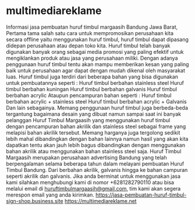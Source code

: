 # multimediareklame
Informasi jasa pembuatan huruf timbul margaasih Bandung Jawa Barat, Pertama tama salah satu cara untuk mempromosikan perusahaan kita secara offline yaitu menggunakan huruf timbul, huruf timbul dapat dipasang didepan perusahaan atau depan toko kita. Huruf timbul telah banyak digunakan banyak orang sebagai media promosi yang paling efektif untuk mengiklankan produk atau jasa yang perusahaan miliki. Dengan adanya penggunaan huruf timbul tentu akan mampu memberikan kesan yang paling baik untuk perusahaan agar dapat dengan mudah dikenal oleh masyarakat luas.  Huruf timbul juga terdiri dari beberapa bahan yang bisa digunakan untuk pembuatannya seperti :  Huruf timbul berbahan stainless steel  Huruf timbul berbahan kuningan  Huruf timbul berbahan galvanis  Huruf timbul berbahan acrylic  Ataupun pencampuran bahan seperti :  Huruf timbul berbahan acrylic + stainless steel  Huruf timbul berbahan acrylic + Galvanis  Dan lain sebagainya.‌ Memang penggunaan huruf timbul juga berbeda-beda tergantung bagaimana desain yang dibuat namun sampai saat ini banyak pelanggan Huruf Timbul Margaasih yang menggunakan huruf timbul dengan pencampuran bahan akrilik dan stainless steel sebagai frame yang melapisi bahan akrilik tersebut. Memang harganya juga tergolong sedikit lebih mahal dibandingkan dengan bahan lainnya namun hasil yang akan kita dapatkan tentu akan jauh lebih bagus dibandingkan dengan menggunakan bahan akrilik atau menggunakan bahan stainless steel saja.  Huruf Timbul Margaasih merupakan perusahaan advertising Bandung yang telah berpengalaman selama beberapa tahun dalam melayani pembuatan Huruf Timbul Bandung. Dari berbahan akrilik, galvanis hingga ke bahan campuran seperti akrilik dan galvanis. Jika anda berminat untuk menggunakan jasa kami silahkan menghubungi kami di nomor +6281282790110 atau bisa melalui email di huruftimbulmargaasih@gmail.com, tim kami akan segera merespon email yang anda kirimkan. https://jasa-pembuatan-huruf-timbul-sign-shop.business.site https://multimediareklame.net
